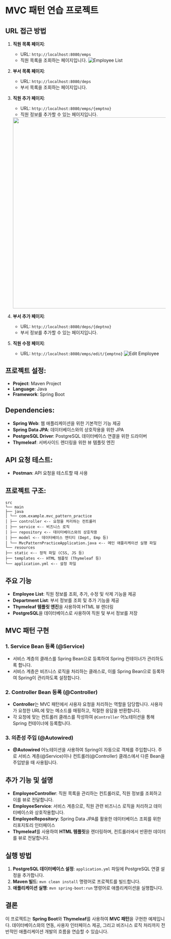 # MVC 패턴 연습 프로젝트

## URL 접근 방법
1. **직원 목록 페이지**:
    - URL: `http://localhost:8080/emps`
    - 직원 목록을 조회하는 페이지입니다.
    ![Employee List](https://github.com/your-username/your-repo-name/path/to/EmployeeList.png)

2. **부서 목록 페이지**:
    - URL: `http://localhost:8080/deps`
    - 부서 목록을 조회하는 페이지입니다.

3. **직원 추가 페이지**:
    - URL: `http://localhost:8080/emps/{emptno}`
    - 직원 정보를 추가할 수 있는 페이지입니다.
    <img src="/Model-View-Controller/public/images/CreateEmployee.png" width="600" height="600"/>

4. **부서 추가 페이지**:
    - URL: `http://localhost:8080/deps/{deptno}`
    - 부서 정보를 추가할 수 있는 페이지입니다.

5. **직원 수정 페이지**:
    - URL: `http://localhost:8080/emps/edit/{emptno}`
    ![Edit Employee](https://github.com/your-username/your-repo-name/path/to/EditEmployee.png)

## 프로젝트 설정:
- **Project**: Maven Project
- **Language**: Java
- **Framework**: Spring Boot

## Dependencies:
- **Spring Web**: 웹 애플리케이션을 위한 기본적인 기능 제공
- **Spring Data JPA**: 데이터베이스와의 상호작용을 위한 JPA
- **PostgreSQL Driver**: PostgreSQL 데이터베이스 연결을 위한 드라이버
- **Thymeleaf**: 서버사이드 렌더링을 위한 뷰 템플릿 엔진

## API 요청 테스트:
- **Postman**: API 요청을 테스트할 때 사용

## 프로젝트 구조:
```
src
└── main
├── java
│ └── com.example.mvc_pattern_practice
│ ├── controller <-- 요청을 처리하는 컨트롤러
│ ├── service <-- 비즈니스 로직
│ ├── repository <-- 데이터베이스와의 상호작용
│ ├── model <-- 데이터베이스 엔티티 (Dept, Emp 등)
│ └── MvcPatternPracticeApplication.java <-- 메인 애플리케이션 실행 파일
└── resources
├── static <-- 정적 파일 (CSS, JS 등)
├── templates <-- HTML 템플릿 (Thymeleaf 등)
└── application.yml <-- 설정 파일
```

## 주요 기능
- **Employee List**: 직원 정보를 조회, 추가, 수정 및 삭제 기능을 제공
- **Department List**: 부서 정보를 조회 및 추가 기능을 제공
- **Thymeleaf 템플릿 엔진**을 사용하여 HTML 뷰 렌더링
- **PostgreSQL**을 데이터베이스로 사용하여 직원 및 부서 정보를 저장

## MVC 패턴 구현

### 1. **Service Bean 등록 (@Service)**
- 서비스 계층의 클래스를 Spring Bean으로 등록하여 Spring 컨테이너가 관리하도록 합니다.
- 서비스 계층은 비즈니스 로직을 처리하는 클래스로, 이를 Spring Bean으로 등록하여 Spring이 관리하도록 설정합니다.

### 2. **Controller Bean 등록 (@Controller)**
- **Controller**는 MVC 패턴에서 사용자 요청을 처리하는 역할을 담당합니다. 사용자가 요청한 URL에 맞는 메소드를 매핑하고, 적절한 응답을 반환합니다.
- 각 요청에 맞는 컨트롤러 클래스를 작성하여 `@Controller` 어노테이션을 통해 Spring 컨테이너에 등록합니다.

### 3. **의존성 주입 (@Autowired)**
- **@Autowired** 어노테이션을 사용하여 Spring이 자동으로 객체를 주입합니다. 주로 서비스 계층(@Service)이나 컨트롤러(@Controller) 클래스에서 다른 Bean을 주입받을 때 사용됩니다.

## 추가 기능 및 설명
- **EmployeeController**: 직원 목록을 관리하는 컨트롤러로, 직원 정보를 조회하고 이를 뷰로 전달합니다.
- **EmployeeService**: 서비스 계층으로, 직원 관련 비즈니스 로직을 처리하고 데이터베이스와 상호작용합니다.
- **EmployeeRepository**: Spring Data JPA를 활용한 데이터베이스 조회를 위한 리포지토리 인터페이스
- **Thymeleaf**를 사용하여 **HTML 템플릿**을 렌더링하며, 컨트롤러에서 반환한 데이터를 뷰로 전달합니다.

## 실행 방법
1. **PostgreSQL 데이터베이스 설정**: `application.yml` 파일에 PostgreSQL 연결 설정을 추가합니다.
2. **Maven 빌드**: `mvn clean install` 명령어로 프로젝트를 빌드합니다.
3. **애플리케이션 실행**: `mvn spring-boot:run` 명령어로 애플리케이션을 실행합니다.

## 결론
이 프로젝트는 **Spring Boot**와 **Thymeleaf**를 사용하여 **MVC 패턴**을 구현한 예제입니다. 데이터베이스와의 연동, 사용자 인터페이스 제공, 그리고 비즈니스 로직 처리까지 전반적인 애플리케이션 개발의 흐름을 연습할 수 있습니다.
